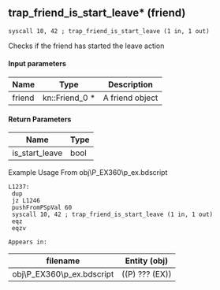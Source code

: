 ## trap_friend_is_start_leave* (friend)

`syscall 10, 42 ; trap_friend_is_start_leave (1 in, 1 out)`

Checks if the friend has started the leave action

#### Input parameters
| Name | Type | Description
|------|------|------------
| friend   | kn::Friend_0 *   | A friend object


#### Return Parameters
| Name | Type
|------|-----
| is_start_leave   | bool   
Example Usage From obj\P_EX360\p_ex.bdscript
```plaintext
L1237:
 dup 
 jz L1246
 pushFromPSpVal 60
 syscall 10, 42 ; trap_friend_is_start_leave (1 in, 1 out)
 eqz 
 eqzv
```





	Appears in:
| filename | Entity (obj)
|----------|-------------
| obj\P_EX360\p_ex.bdscript       | ((P) ??? (EX))          



